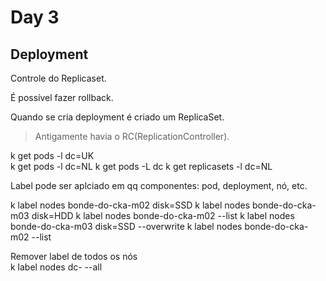 # Day 3

## Deployment

Controle do Replicaset.

É possível fazer rollback.

Quando se cria deployment é criado um ReplicaSet.

> Antigamente havia o RC(ReplicationController).



k get pods -l dc=UK    
k get pods -l dc=NL
k get pods -L dc
k get replicasets -l dc=NL


Label pode ser aplciado em qq componentes: pod, deployment, nó, etc.


k label nodes bonde-do-cka-m02 disk=SSD
k label nodes bonde-do-cka-m03 disk=HDD
k label nodes bonde-do-cka-m02  --list
k label nodes bonde-do-cka-m03 disk=SSD --overwrite
k label nodes bonde-do-cka-m02  --list

Remover label de todos os nós   
k label nodes dc- --all